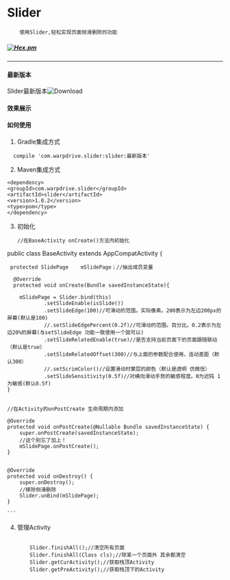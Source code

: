# Slider
```
    使用Slider,轻松实现页面侧滑删除的功能
```
##### [![Hex.pm](https://img.shields.io/hexpm/l/plug.svg)](https://www.apache.org/licenses/LICENSE-2.0)

---

#### 最新版本
  Slider最新版本![Download](https://api.bintray.com/packages/wulijie/maven/Slider/images/download.svg)
  
  
#### 效果展示


#### 如何使用
1. Gradle集成方式

  ```
	compile 'com.warpdrive.slider:slider:最新版本'

  ```
2. Maven集成方式


  ```
<dependency>
  <groupId>com.warpdrive.slider</groupId>
  <artifactId>slider</artifactId>
  <version>1.0.2</version>
  <type>pom</type>
</dependency>

  ```
  
3. 初始化

	```
	//在BaseActivity onCreate()方法内初始化
public class BaseActivity extends AppCompatActivity {
	 
	 protected SlidePage	mSlidePage；//抽出成员变量
	
	  @Override
      protected void onCreate(Bundle savedInstanceState){
		
	    mSlidePage = Slider.bind(this)
                .setSlideEnable(isSlide())
                .setSlideEdge(100)//可滑动的范围。实际像素。200表示为左边200px的屏幕(默认是100)
                //.setSlideEdgePercent(0.2f)//可滑动的范围。百分比。0.2表示为左边20%的屏幕(与setSlideEdge 功能一致使用一个就可以)
                .setSlideRelatedEnable(true)//是否支持当前页面下的页面跟随联动（默认是true）
                .setSlideRelatedOffset(300)//与上面的参数配合使用，连动差距（默认300）
                //.setScrimColor()//设置滑动时蒙层的颜色（默认是透明 仿微信）
                .setSlideSensitivity(0.5f)//对横向滑动手势的敏感程度。0为迟钝 1为敏感(默认0.5f)
	}
	
	
	//在Activity的onPostCreate 生命周期内添加
	
	@Override
    protected void onPostCreate(@Nullable Bundle savedInstanceState) {
        super.onPostCreate(savedInstanceState);
        //这个别忘了加上！
        mSlidePage.onPostCreate();
    }
    
    
    @Override
    protected void onDestroy() {
        super.onDestroy();
        //移除侧滑删除
        Slider.unBind(mSlidePage);
    }
		
	```
4. 管理Activity
	
	```
	
		Slider.finishAll();//清空所有页面
        Slider.finishAll(Class cls);//除某一个页面外 其余都清空
        Slider.getCurActivity();//获取栈顶Activity
        Slider.getPreActivity();//获取栈顶下的Activity
	
	```
